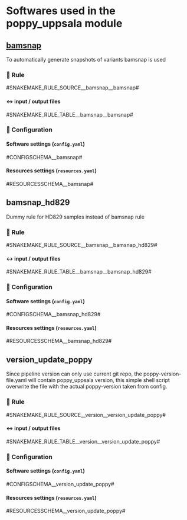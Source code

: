 # Softwares used in the poppy_uppsala module

[//]: # ()
[//]: # (## [results_report_bedtools_intersect]&#40;https://bedtools.readthedocs.io/en/latest/content/tools/intersect.html&#41;)

[//]: # (Bedtools intersect to extract lowcoverage regions inside coding exons.)

[//]: # ()
[//]: # (### :snake: Rule)

[//]: # ()
[//]: # (#SNAKEMAKE_RULE_SOURCE__results_report__results_report_bedtools_intersect#)

[//]: # ()
[//]: # (#### :left_right_arrow: input / output files)

[//]: # ()
[//]: # (#SNAKEMAKE_RULE_TABLE__results_report__results_report_bedtools_intersect#)

[//]: # ()
[//]: # (### :wrench: Configuration)

[//]: # ()
[//]: # (#### Software settings &#40;`config.yaml`&#41;)

[//]: # ()
[//]: # (#CONFIGSCHEMA__results_report_bedtools_intersect#)

[//]: # ()
[//]: # (#### Resources settings &#40;`resources.yaml`&#41;)

[//]: # ()
[//]: # (#RESOURCESSCHEMA__results_report_bedtools_intersect#)

[//]: # ()
[//]: # ()
[//]: # (## results_report_xlsx)

[//]: # (python script that summerizes results into xlsx report)

[//]: # ()
[//]: # (### :snake: Rule)

[//]: # ()
[//]: # (#SNAKEMAKE_RULE_SOURCE__results_report__results_report_xlsx#)

[//]: # ()
[//]: # (#### :left_right_arrow: input / output files)

[//]: # ()
[//]: # (#SNAKEMAKE_RULE_TABLE__results_report__results_report_xlsx#)

[//]: # ()
[//]: # (### :wrench: Configuration)

[//]: # ()
[//]: # (#### Software settings &#40;`config.yaml`&#41;)

[//]: # ()
[//]: # (#CONFIGSCHEMA__results_report_xlsx#)

[//]: # ()
[//]: # (#### Resources settings &#40;`resources.yaml`&#41;)

[//]: # ()
[//]: # (#RESOURCESSCHEMA__results_report_xlsx#)

[//]: # ()
[//]: # ()
[//]: # (## bamsnap_create_pos_list)

[//]: # (A python script to generate bedfile with PASS and AF >= params.af for bamsnap-rule)

[//]: # ()
[//]: # (### :snake: Rule)

[//]: # ()
[//]: # (#SNAKEMAKE_RULE_SOURCE__bamsnap__bamsnap_create_pos_list#)

[//]: # ()
[//]: # (#### :left_right_arrow: input / output files)

[//]: # ()
[//]: # (#SNAKEMAKE_RULE_TABLE__bamsnap__bamsnap_create_pos_list#)

[//]: # ()
[//]: # (### :wrench: Configuration)

[//]: # ()
[//]: # (#### Software settings &#40;`config.yaml`&#41;)

[//]: # ()
[//]: # (#CONFIGSCHEMA__bamsnap_create_pos_list#)

[//]: # ()
[//]: # (#### Resources settings &#40;`resources.yaml`&#41;)

[//]: # ()
[//]: # (#RESOURCESSCHEMA__bamsnap_create_pos_list#)


## [bamsnap](https://bamsnap.readthedocs.io/en/latest/)
To automatically generate snapshots of variants bamsnap is used

### :snake: Rule

#SNAKEMAKE_RULE_SOURCE__bamsnap__bamsnap#

#### :left_right_arrow: input / output files

#SNAKEMAKE_RULE_TABLE__bamsnap__bamsnap#

### :wrench: Configuration

#### Software settings (`config.yaml`)

#CONFIGSCHEMA__bamsnap#

#### Resources settings (`resources.yaml`)

#RESOURCESSCHEMA__bamsnap#


## bamsnap_hd829
Dummy rule for HD829 samples instead of bamsnap rule

### :snake: Rule

#SNAKEMAKE_RULE_SOURCE__bamsnap__bamsnap_hd829#

#### :left_right_arrow: input / output files

#SNAKEMAKE_RULE_TABLE__bamsnap__bamsnap_hd829#

### :wrench: Configuration

#### Software settings (`config.yaml`)

#CONFIGSCHEMA__bamsnap_hd829#

#### Resources settings (`resources.yaml`)

#RESOURCESSCHEMA__bamsnap_hd829#

## version_update_poppy
Since pipeline version can only use current git repo, the poppy-version-file.yaml will contain poppy_uppsala version, this simple shell script overwrite the file with the actual poppy-version taken from config.

### :snake: Rule

#SNAKEMAKE_RULE_SOURCE__version__version_update_poppy#

#### :left_right_arrow: input / output files

#SNAKEMAKE_RULE_TABLE__version__version_update_poppy#

### :wrench: Configuration

#### Software settings (`config.yaml`)

#CONFIGSCHEMA__version_update_poppy#

#### Resources settings (`resources.yaml`)

#RESOURCESSCHEMA__version_update_poppy#
